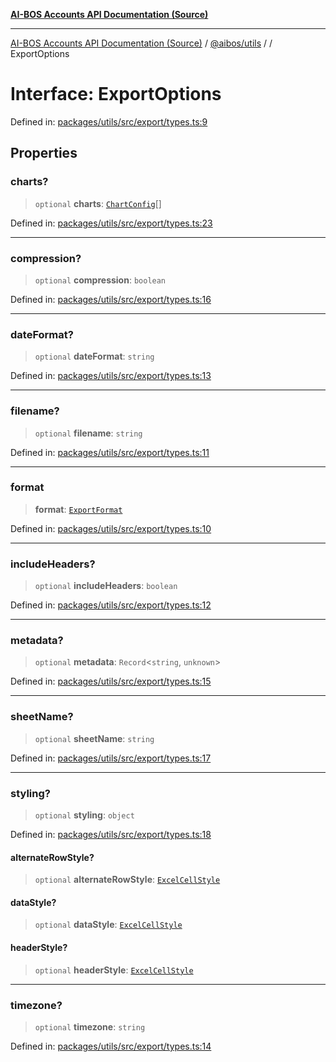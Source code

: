 [**AI-BOS Accounts API Documentation (Source)**](../../../README.md)

***

[AI-BOS Accounts API Documentation (Source)](../../../README.md) / [@aibos/utils](../README.md) / [](../README.md) / ExportOptions

# Interface: ExportOptions

Defined in: [packages/utils/src/export/types.ts:9](https://github.com/pohlai88/accounts/blob/48103fb36d28b2b9bfb33472b6de2f719773cde9/packages/utils/src/export/types.ts#L9)

## Properties

### charts?

> `optional` **charts**: [`ChartConfig`](ChartConfig.md)[]

Defined in: [packages/utils/src/export/types.ts:23](https://github.com/pohlai88/accounts/blob/48103fb36d28b2b9bfb33472b6de2f719773cde9/packages/utils/src/export/types.ts#L23)

***

### compression?

> `optional` **compression**: `boolean`

Defined in: [packages/utils/src/export/types.ts:16](https://github.com/pohlai88/accounts/blob/48103fb36d28b2b9bfb33472b6de2f719773cde9/packages/utils/src/export/types.ts#L16)

***

### dateFormat?

> `optional` **dateFormat**: `string`

Defined in: [packages/utils/src/export/types.ts:13](https://github.com/pohlai88/accounts/blob/48103fb36d28b2b9bfb33472b6de2f719773cde9/packages/utils/src/export/types.ts#L13)

***

### filename?

> `optional` **filename**: `string`

Defined in: [packages/utils/src/export/types.ts:11](https://github.com/pohlai88/accounts/blob/48103fb36d28b2b9bfb33472b6de2f719773cde9/packages/utils/src/export/types.ts#L11)

***

### format

> **format**: [`ExportFormat`](../enumerations/ExportFormat.md)

Defined in: [packages/utils/src/export/types.ts:10](https://github.com/pohlai88/accounts/blob/48103fb36d28b2b9bfb33472b6de2f719773cde9/packages/utils/src/export/types.ts#L10)

***

### includeHeaders?

> `optional` **includeHeaders**: `boolean`

Defined in: [packages/utils/src/export/types.ts:12](https://github.com/pohlai88/accounts/blob/48103fb36d28b2b9bfb33472b6de2f719773cde9/packages/utils/src/export/types.ts#L12)

***

### metadata?

> `optional` **metadata**: `Record`\<`string`, `unknown`\>

Defined in: [packages/utils/src/export/types.ts:15](https://github.com/pohlai88/accounts/blob/48103fb36d28b2b9bfb33472b6de2f719773cde9/packages/utils/src/export/types.ts#L15)

***

### sheetName?

> `optional` **sheetName**: `string`

Defined in: [packages/utils/src/export/types.ts:17](https://github.com/pohlai88/accounts/blob/48103fb36d28b2b9bfb33472b6de2f719773cde9/packages/utils/src/export/types.ts#L17)

***

### styling?

> `optional` **styling**: `object`

Defined in: [packages/utils/src/export/types.ts:18](https://github.com/pohlai88/accounts/blob/48103fb36d28b2b9bfb33472b6de2f719773cde9/packages/utils/src/export/types.ts#L18)

#### alternateRowStyle?

> `optional` **alternateRowStyle**: [`ExcelCellStyle`](ExcelCellStyle.md)

#### dataStyle?

> `optional` **dataStyle**: [`ExcelCellStyle`](ExcelCellStyle.md)

#### headerStyle?

> `optional` **headerStyle**: [`ExcelCellStyle`](ExcelCellStyle.md)

***

### timezone?

> `optional` **timezone**: `string`

Defined in: [packages/utils/src/export/types.ts:14](https://github.com/pohlai88/accounts/blob/48103fb36d28b2b9bfb33472b6de2f719773cde9/packages/utils/src/export/types.ts#L14)
